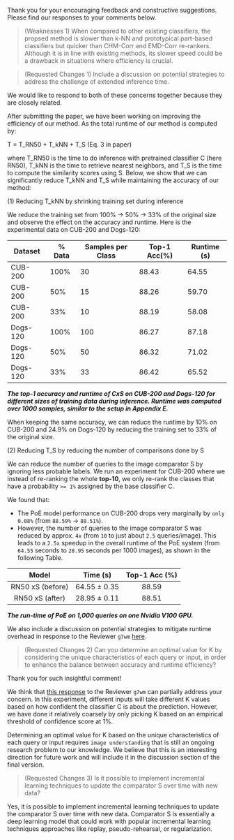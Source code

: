 Thank you for your encouraging feedback and constructive suggestions. Please find our responses to your comments below.

> (Weaknesses 1) When compared to other existing classifiers, the propsed method is slower than k-NN and prototypical part-based classifiers but quicker than CHM-Corr and EMD-Corr re-rankers. Although it is in line with existing methods, its slower speed could be a drawback in situations where efficiency is crucial.

> (Requested Changes 1) Include a discussion on potential strategies to address the challenge of extended inference time.

We would like to respond to both of these concerns together because they are closely related.

After submitting the paper, we have been working on improving the efficiency of our method.
As the total runtime of our method is computed by: 

T = T_RN50 + T_kNN + T_S (Eq. 3 in paper)

where T_RN50 is the time to do inference with pretrained classifier C (here RN50), T_kNN is the time to retrieve nearest neighbors, and T_S is the time to compute the similarity scores using S.
Below, we show that we can significantly reduce T_kNN and T_S while maintaining the accuracy of our method:

(1) Reducing T_kNN by shrinking training set during inference

We reduce the training set from 100% → 50% → 33% of the original size and observe the effect on the accuracy and runtime.
Here is the experimental data on CUB-200 and Dogs-120:

| Dataset   | % Data | Samples per Class | Top-1 Acc(%) | Runtime (s) |
|-----------|--------|-------------------|--------------|-------------|
| CUB-200   | 100%   | 30                | 88.43        | 64.55       |
| CUB-200   | 50%    | 15                | 88.26        | 59.70       |
| CUB-200   | 33%    | 10                | 88.19        | 58.08       |
| Dogs-120  | 100%   | 100               | 86.27        | 87.18       | 
| Dogs-120  | 50%    | 50                | 86.32        | 71.02       |
| Dogs-120  | 33%    | 33                | 86.42        | 65.52       |

**_The top-1 accuracy and runtime of CxS on CUB-200 and Dogs-120 for different sizes of training data during inference. Runtime was computed over 1000 samples, similar to the setup in Appendix E._**

When keeping the same accuracy, we can reduce the runtime by 10% on CUB-200 and 24.9% on Dogs-120 by reducing the training set to 33% of the original size.

(2) Reducing T_S by reducing the number of comparisons done by S 

We can reduce the number of queries to the image comparator S by ignoring less probable labels.
We run an experiment for CUB-200 where we instead of re-ranking the whole **top-10**, we only re-rank the classes that have a probability `>= 1%` assigned by the base classifier C.

We found that:
- The PoE model performance on CUB-200 drops very marginally by `only 0.08%` (from `88.59%` → `88.51%`).
- However, the number of queries to the image comparator S was reduced by approx. `4x` (from `10` to just about `2.5` queries/image).
This leads to a `2.5x` speedup in the overall runtime of the PoE system (from `64.55` seconds to `28.95` seconds per 1000 images), as shown in the following Table.

|                Model                |   Time (s)   | Top-1 Acc (%) |
|:-----------------------------------:|:------------:|:-------------:|
|RN50 xS (before)                     | 64.55 ± 0.35 |     88.59     |
|           RN50 xS (after)           | 28.95 ± 0.11 |     88.51     |

**_The run-time of PoE on 1,000 queries on one Nvidia V100 GPU._**

We also include a discussion on potential strategies to mitigate runtime overhead in response to the Reviewer `g7wm` [here](https://openreview.net/forum?id=OcFjqiJ98b&noteId=XuB3bY6d9q).

> (Requested Changes 2) Can you determine an optimal value for K by considering the unique characteristics of each query or input, in order to enhance the balance between accuracy and runtime efficiency?

Thank you for such insightful comment!

We think that [this response](https://openreview.net/forum?id=OcFjqiJ98b&noteId=XuB3bY6d9q) to the Reviewer `g7wm` can partially address your concern.
In this experiment, different inputs will take different K values based on how confident the classifier C is about the prediction.
However, we have done it relatively coarsely by only picking K based on an empirical threshold of confidence score at 1%.

Determining an optimal value for K based on the unique characteristics of each query or input requires `image understanding` that is still an ongoing research problem to our knowledge.
We believe that this is an interesting direction for future work and will include it in the discussion section of the final version.

> (Requested Changes 3) Is it possible to implement incremental learning techniques to update the comparator S over time with new data?

Yes, it is possible to implement incremental learning techniques to update the comparator S over time with new data.
Comparator S is essentially a deep learning model that could work with popular incremental learning techniques approaches like replay, pseudo-rehearsal, or regularization.